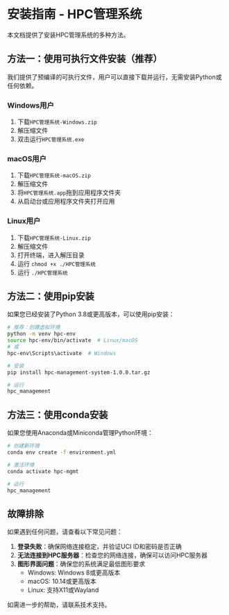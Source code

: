 # 安装指南 - HPC管理系统

本文档提供了安装HPC管理系统的多种方法。

## 方法一：使用可执行文件安装（推荐）

我们提供了预编译的可执行文件，用户可以直接下载并运行，无需安装Python或任何依赖。

### Windows用户

1. 下载`HPC管理系统-Windows.zip`
2. 解压缩文件
3. 双击运行`HPC管理系统.exe`

### macOS用户

1. 下载`HPC管理系统-macOS.zip`
2. 解压缩文件
3. 将`HPC管理系统.app`拖到应用程序文件夹
4. 从启动台或应用程序文件夹打开应用

### Linux用户

1. 下载`HPC管理系统-Linux.zip`
2. 解压缩文件
3. 打开终端，进入解压目录
4. 运行 `chmod +x ./HPC管理系统`
5. 运行 `./HPC管理系统`

## 方法二：使用pip安装

如果您已经安装了Python 3.8或更高版本，可以使用pip安装：

```bash
# 推荐：创建虚拟环境
python -m venv hpc-env
source hpc-env/bin/activate  # Linux/macOS
# 或
hpc-env\Scripts\activate  # Windows

# 安装
pip install hpc-management-system-1.0.0.tar.gz

# 运行
hpc_management
```

## 方法三：使用conda安装

如果您使用Anaconda或Miniconda管理Python环境：

```bash
# 创建新环境
conda env create -f environment.yml

# 激活环境
conda activate hpc-mgmt

# 运行
hpc_management
```

## 故障排除

如果遇到任何问题，请查看以下常见问题：

1. **登录失败**：确保网络连接稳定，并验证UCI ID和密码是否正确
2. **无法连接到HPC服务器**：检查您的网络连接，确保可以访问HPC服务器
3. **图形界面问题**：确保您的系统满足最低图形要求
   - Windows: Windows 8或更高版本
   - macOS: 10.14或更高版本
   - Linux: 支持X11或Wayland

如需进一步的帮助，请联系技术支持。 